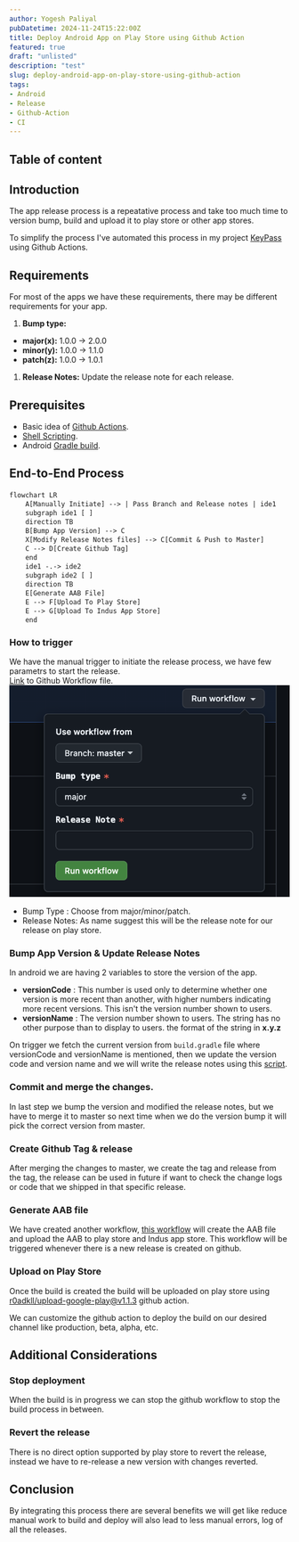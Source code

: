 ```yaml
---
author: Yogesh Paliyal
pubDatetime: 2024-11-24T15:22:00Z
title: Deploy Android App on Play Store using Github Action
featured: true
draft: "unlisted"
description: "test"
slug: deploy-android-app-on-play-store-using-github-action
tags:
- Android
- Release
- Github-Action
- CI
---
```


## Table of content

## Introduction
The app release process is a repeatative process and take too much time to version bump, build and upload it to play store or other app stores.

To simplify the process I've automated this process in my project [KeyPass](https://github.com/yogeshpaliyal/KeyPass) using Github Actions.

## Requirements
For most of the apps we have these requirements, there may be different requirements for your app.
1. **Bump type:** 
- **major(x):** 1.0.0 -> 2.0.0
- **minor(y):** 1.0.0 -> 1.1.0
- **patch(z):** 1.0.0 -> 1.0.1
1. **Release Notes:** Update the release note for each release.

## Prerequisites
- Basic idea of [Github Actions](https://github.com/features/actions).
- [Shell Scripting](https://www.freecodecamp.org/news/shell-scripting-crash-course-how-to-write-bash-scripts-in-linux/).
- Android [Gradle build](https://developer.android.com/build/gradle-build-overview).


## End-to-End Process
```mermaid
flowchart LR
    A[Manually Initiate] --> | Pass Branch and Release notes | ide1
    subgraph ide1 [ ]
    direction TB
    B[Bump App Version] --> C
    X[Modify Release Notes files] --> C[Commit & Push to Master]
    C --> D[Create Github Tag]
    end
    ide1 -.-> ide2
    subgraph ide2 [ ]
    direction TB
    E[Generate AAB File]
    E --> F[Upload To Play Store]
    E --> G[Upload To Indus App Store]
    end
```


### How to trigger  
We have the manual trigger to initiate the release process, we have few parametrs to start the release.  
[Link](https://github.com/yogeshpaliyal/KeyPass/blob/32c267075a54e6a138091e5741681beab0ab1e3f/.github/workflows/version-bump.yaml) to Github Workflow file.
![Trigger](../../assets/release-process-trigger-dark.png)  
- Bump Type : Choose from major/minor/patch.
- Release Notes: As name suggest this will be the release note for our release on play store.

### Bump App Version & Update Release Notes
In android we are having 2 variables to store the version of the app.   

- **versionCode** : This number is used only to determine whether one version is more recent than another, with higher numbers indicating more recent versions. This isn't the version number shown to users.
- **versionName** : The version number shown to users. The string has no other purpose than to display to users. the format of the string in **x.y.z**

On trigger we fetch the current version from `build.gradle` file where versionCode and versionName is mentioned, then we update the version code and version name and we will write the release notes using this [script](https://github.com/yogeshpaliyal/KeyPass/blob/32c267075a54e6a138091e5741681beab0ab1e3f/scripts/versionBump.sh).

### Commit and merge the changes.
In last step we bump the version and modified the release notes, but we have to merge it to master so next time when we do the version bump it will pick the correct version from master.

### Create Github Tag & release
After merging the changes to master, we create the tag and release from the tag, the release can be used in future if want to check the change logs or code that we shipped in that specific release.

### Generate AAB file
We have created another workflow, [this workflow](https://github.com/yogeshpaliyal/KeyPass/blob/32c267075a54e6a138091e5741681beab0ab1e3f/.github/workflows/production.yml) will create the AAB file and upload the AAB to play store and Indus app store. This workflow will be triggered whenever there is a new release is created on github.

### Upload on Play Store 
Once the build is created the build will be uploaded on play store using [r0adkll/upload-google-play@v1.1.3](https://github.com/r0adkll/upload-google-play) github action.

We can customize the github action to deploy the build on our desired channel like production, beta, alpha, etc.

## Additional Considerations
### Stop deployment
When the build is in progress we can stop the github workflow to stop the build process in between.


### Revert the release
There is no direct option supported by play store to revert the release, instead we have to re-release a new version with changes reverted.

## Conclusion
By integrating this process there are several benefits we will get like reduce manual work to build and deploy will also lead to less manual errors, log of all the releases.


